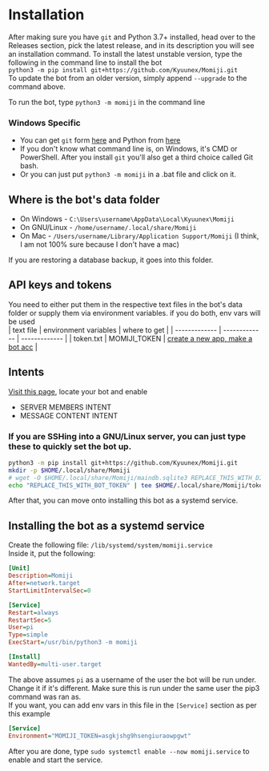 # Installation
After making sure you have `git` and Python 3.7+ installed, 
head over to the Releases section, pick the latest release, 
and in its description you will see an installation command. 
To install the latest unstable version, type the following in the command line to install the bot  
`python3 -m pip install git+https://github.com/Kyuunex/Momiji.git`  
To update the bot from an older version, simply append `--upgrade` to the command above.

To run the bot, type `python3 -m momiji` in the command line  

### Windows Specific
+ You can get `git` form [here](https://git-scm.com/downloads) 
and Python from [here](https://www.python.org/downloads/windows/)  
+ If you don't know what command line is, on Windows, it's CMD or PowerShell. 
After you install `git` you'll also get a third choice called Git bash. 
+ Or you can just put `python3 -m momiji` in a .bat file and click on it.

## Where is the bot's data folder
+ On Windows - `C:\Users\username\AppData\Local\Kyuunex\Momiji`
+ On GNU/Linux - `/home/username/.local/share/Momiji`
+ On Mac - `/Users/username/Library/Application Support/Momiji` (I think, I am not 100% sure because I don't have a mac)

If you are restoring a database backup, it goes into this folder.

## API keys and tokens
You need to either put them in the respective text files in the bot's data folder or 
supply them via environment variables. if you do both, env vars will be used  
| text file  | environment variables | where to get |
| ------------- | ------------- | ------------- |
| token.txt  | MOMIJI_TOKEN  | [create a new app, make a bot acc](https://discord.com/developers/applications/) |

## Intents
[Visit this page](https://discord.com/developers/applications/), locate your bot and enable 
- SERVER MEMBERS INTENT
- MESSAGE CONTENT INTENT

### If you are SSHing into a GNU/Linux server, you can just type these to quickly set the bot up.

```sh
python3 -m pip install git+https://github.com/Kyuunex/Momiji.git
mkdir -p $HOME/.local/share/Momiji
# wget -O $HOME/.local/share/Momiji/maindb.sqlite3 REPLACE_THIS_WITH_DIRECT_FILE_LINK # only do if you are restoring a backup
echo "REPLACE_THIS_WITH_BOT_TOKEN" | tee $HOME/.local/share/Momiji/token.txt
```

After that, you can move onto installing this bot as a systemd service. 

## Installing the bot as a systemd service

Create the following file: `/lib/systemd/system/momiji.service`  
Inside it, put the following:
```ini
[Unit]
Description=Momiji
After=network.target
StartLimitIntervalSec=0

[Service]
Restart=always
RestartSec=5
User=pi
Type=simple
ExecStart=/usr/bin/python3 -m momiji

[Install]
WantedBy=multi-user.target
```

The above assumes `pi` as a username of the user the bot will be run under. Change it if it's different. 
Make sure this is run under the same user the pip3 command was ran as.  
If you want, you can add env vars in this file in the `[Service]` section as per this example
```ini
[Service]
Environment="MOMIJI_TOKEN=asgkjshg9hsengiuraowpgwt"
```  

After you are done, type `sudo systemctl enable --now momiji.service` to enable and start the service.
